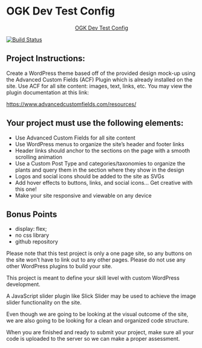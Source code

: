 # OGK Dev Test Config
<p align="center">
  <a href="https://ogkdevtest.wpengine.com/">
    OGK Dev Test Config
  </a>
</p>

[![Build Status](https://travis-ci.org/Automattic/_s.svg?branch=master)](https://travis-ci.org/Automattic/_s)

## Project Instructions:

Create a WordPress theme based off of the provided design mock-up using the Advanced Custom Fields (ACF) Plugin which is already installed on the
site. Use ACF for all site content: images, text, links, etc. You may view the plugin documentation at this link:

<a href="_blank" href="https://www.advancedcustomfields.com/resources/">https://www.advancedcustomfields.com/resources/</a>

## Your project must use the following elements:

- Use Advanced Custom Fields for all site content
- Use WordPress menus to organize the site’s header and footer links
- Header links should anchor to the sections on the page with a smooth scrolling animation
- Use a Custom Post Type and categories/taxonomies to organize the plants and query them in the section where they show in the design
- Logos and social icons should be added to the site as SVGs
- Add hover effects to buttons, links, and social icons... Get creative with this one!
- Make your site responsive and viewable on any device

## Bonus Points

- display: flex;
- no css library
- github repository

Please note that this test project is only a one page site, so any buttons on the site won’t have to link out to any other pages.
Please do not use any other WordPress plugins to build your site. 

This project is meant to define your skill level with custom WordPress development.

A JavaScript slider plugin like Slick Slider may be used to achieve the image slider functionality on the site.

Even though we are going to be looking at the visual outcome of the site, we are also going to be looking for a clean and organized code structure.

When you are finished and ready to submit your project, make sure all your code is uploaded to the server so we can make a proper assessment.

